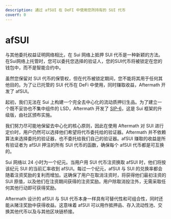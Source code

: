 ```yaml
---
description: 通过 afSUI 在 DeFI 中使用您所持有的 SUI 代币
coverY: 0
---
```


# afSUI

与其他委托权益证明网络相比，在 Sui 网络上抵押 SUI 代币是一种新颖的方法。在Sui网络上托管时，您可以委托您选择的验证人，您的SUI代币将被锁定在您的钱包中，而不是智能合约中。

虽然您保留对 SUI 代币的保管权，但在代币被锁定期间，您不能将其用于任何其他目的。为了让已托管的 SUI 代币在 DeFi 中使用，同时赚取收益，Aftermath 开发了 afSUI。

起初，我们无法在 Sui 上构建一个完全去中心化的流动质押衍生品。为了建立一个既不妥协也不集中组件的 LSD，Aftermath 开发了 [SIP-6](https://github.com/sui-foundation/sips/blob/main/sips/sip-6.md)，这是 Sui 框架的升级版，由社区颁布实施。

我们努力尽可能地保留去中心化的核心原则，因此在使用 Aftermath 对 SUI 进行定价时，用户仍然可以选择他们希望将代币委托给的验证器。Aftermath 并不依赖算法来选择委托的验证器，也不委托给我们自己的验证器。afSUI 赚取的收益是所有验证者为 afSUI 押注的所有 SUI 代币的函数，确保每个 afSUI 代币都是可互换的。

Sui 网络以 24 小时为一个纪元。当用户用 SUI 代币注资换取 afSUI 时，他们将按该纪元 SUI 的当前汇率收到 afSUI。每过一个纪元，afSUI 与 SUI 的兑换率都会随着注资奖励的复利而增加。这确保了用户在取消注资时，将获得他们最初注资的 SUI 原值，以及他们在注资期间获得的注资奖励。用户除取消投注外，无需采取任何其他行动即可获得奖励。

Aftermath 设计的 afSUI 与 SUI 代币本身一样具有可替代性和可组合性，同时还能从赌注奖励中获得收益。这意味着 afSUI 可以用作抵押品、存入流动性池、交换其他代币以及与其他区块链桥接。
